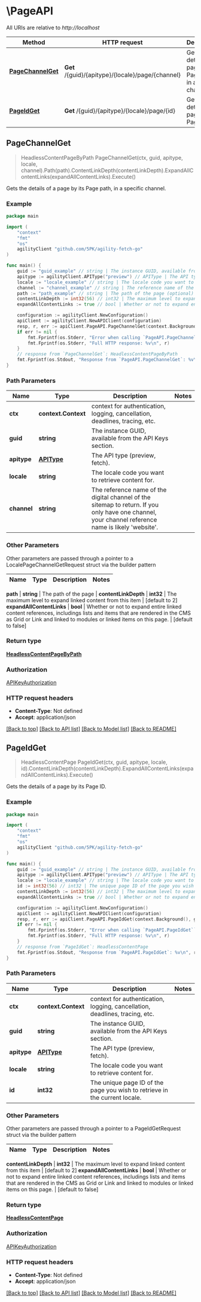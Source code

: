 # \PageAPI

All URIs are relative to *http://localhost*

Method | HTTP request | Description
------------- | ------------- | -------------
[**PageChannelGet**](PageAPI.md#PageChannelGet) | **Get** /{guid}/{apitype}/{locale}/page/{channel} | Gets the details of a page by its Page path, in a specific channel.
[**PageIdGet**](PageAPI.md#PageIdGet) | **Get** /{guid}/{apitype}/{locale}/page/{id} | Gets the details of a page by its Page ID.



## PageChannelGet

> HeadlessContentPageByPath PageChannelGet(ctx, guid, apitype, locale, channel).Path(path).ContentLinkDepth(contentLinkDepth).ExpandAllContentLinks(expandAllContentLinks).Execute()

Gets the details of a page by its Page path, in a specific channel.

### Example

```go
package main

import (
	"context"
	"fmt"
	"os"
	agilityClient "github.com/5PK/agility-fetch-go"
)

func main() {
	guid := "guid_example" // string | The instance GUID, available from the API Keys section.
	apitype := agilityClient.APIType("preview") // APIType | The API type (preview, fetch).
	locale := "locale_example" // string | The locale code you want to retrieve content for.
	channel := "channel_example" // string | The reference name of the digital channel of the sitemap to return. If you only have one channel, your channel reference name is likely 'website'.
	path := "path_example" // string | The path of the page (optional)
	contentLinkDepth := int32(56) // int32 | The maximum level to expand linked content from this item (optional) (default to 2)
	expandAllContentLinks := true // bool | Whether or not to expand entire linked content references, includings lists and items that are rendered in the CMS as Grid or Link and linked to modules or linked items on this page. (optional) (default to false)

	configuration := agilityClient.NewConfiguration()
	apiClient := agilityClient.NewAPIClient(configuration)
	resp, r, err := apiClient.PageAPI.PageChannelGet(context.Background(), guid, apitype, locale, channel).Path(path).ContentLinkDepth(contentLinkDepth).ExpandAllContentLinks(expandAllContentLinks).Execute()
	if err != nil {
		fmt.Fprintf(os.Stderr, "Error when calling `PageAPI.PageChannelGet``: %v\n", err)
		fmt.Fprintf(os.Stderr, "Full HTTP response: %v\n", r)
	}
	// response from `PageChannelGet`: HeadlessContentPageByPath
	fmt.Fprintf(os.Stdout, "Response from `PageAPI.PageChannelGet`: %v\n", resp)
}
```

### Path Parameters


Name | Type | Description  | Notes
------------- | ------------- | ------------- | -------------
**ctx** | **context.Context** | context for authentication, logging, cancellation, deadlines, tracing, etc.
**guid** | **string** | The instance GUID, available from the API Keys section. | 
**apitype** | [**APIType**](.md) | The API type (preview, fetch). | 
**locale** | **string** | The locale code you want to retrieve content for. | 
**channel** | **string** | The reference name of the digital channel of the sitemap to return. If you only have one channel, your channel reference name is likely &#39;website&#39;. | 

### Other Parameters

Other parameters are passed through a pointer to a LocalePageChannelGetRequest struct via the builder pattern


Name | Type | Description  | Notes
------------- | ------------- | ------------- | -------------




 **path** | **string** | The path of the page | 
 **contentLinkDepth** | **int32** | The maximum level to expand linked content from this item | [default to 2]
 **expandAllContentLinks** | **bool** | Whether or not to expand entire linked content references, includings lists and items that are rendered in the CMS as Grid or Link and linked to modules or linked items on this page. | [default to false]

### Return type

[**HeadlessContentPageByPath**](HeadlessContentPageByPath.md)

### Authorization

[APIKeyAuthorization](../README.md#APIKeyAuthorization)

### HTTP request headers

- **Content-Type**: Not defined
- **Accept**: application/json

[[Back to top]](#) [[Back to API list]](../README.md#documentation-for-api-endpoints)
[[Back to Model list]](../README.md#documentation-for-models)
[[Back to README]](../README.md)


## PageIdGet

> HeadlessContentPage PageIdGet(ctx, guid, apitype, locale, id).ContentLinkDepth(contentLinkDepth).ExpandAllContentLinks(expandAllContentLinks).Execute()

Gets the details of a page by its Page ID.

### Example

```go
package main

import (
	"context"
	"fmt"
	"os"
	agilityClient "github.com/5PK/agility-fetch-go"
)

func main() {
	guid := "guid_example" // string | The instance GUID, available from the API Keys section.
	apitype := agilityClient.APIType("preview") // APIType | The API type (preview, fetch).
	locale := "locale_example" // string | The locale code you want to retrieve content for.
	id := int32(56) // int32 | The unique page ID of the page you wish to retrieve in the current locale.
	contentLinkDepth := int32(56) // int32 | The maximum level to expand linked content from this item (optional) (default to 2)
	expandAllContentLinks := true // bool | Whether or not to expand entire linked content references, includings lists and items that are rendered in the CMS as Grid or Link and linked to modules or linked items on this page. (optional) (default to false)

	configuration := agilityClient.NewConfiguration()
	apiClient := agilityClient.NewAPIClient(configuration)
	resp, r, err := apiClient.PageAPI.PageIdGet(context.Background(), guid, apitype, locale, id).ContentLinkDepth(contentLinkDepth).ExpandAllContentLinks(expandAllContentLinks).Execute()
	if err != nil {
		fmt.Fprintf(os.Stderr, "Error when calling `PageAPI.PageIdGet``: %v\n", err)
		fmt.Fprintf(os.Stderr, "Full HTTP response: %v\n", r)
	}
	// response from `PageIdGet`: HeadlessContentPage
	fmt.Fprintf(os.Stdout, "Response from `PageAPI.PageIdGet`: %v\n", resp)
}
```

### Path Parameters


Name | Type | Description  | Notes
------------- | ------------- | ------------- | -------------
**ctx** | **context.Context** | context for authentication, logging, cancellation, deadlines, tracing, etc.
**guid** | **string** | The instance GUID, available from the API Keys section. | 
**apitype** | [**APIType**](.md) | The API type (preview, fetch). | 
**locale** | **string** | The locale code you want to retrieve content for. | 
**id** | **int32** | The unique page ID of the page you wish to retrieve in the current locale. | 

### Other Parameters

Other parameters are passed through a pointer to a PageIdGetRequest struct via the builder pattern


Name | Type | Description  | Notes
------------- | ------------- | ------------- | -------------




 **contentLinkDepth** | **int32** | The maximum level to expand linked content from this item | [default to 2]
 **expandAllContentLinks** | **bool** | Whether or not to expand entire linked content references, includings lists and items that are rendered in the CMS as Grid or Link and linked to modules or linked items on this page. | [default to false]

### Return type

[**HeadlessContentPage**](HeadlessContentPage.md)

### Authorization

[APIKeyAuthorization](../README.md#APIKeyAuthorization)

### HTTP request headers

- **Content-Type**: Not defined
- **Accept**: application/json

[[Back to top]](#) [[Back to API list]](../README.md#documentation-for-api-endpoints)
[[Back to Model list]](../README.md#documentation-for-models)
[[Back to README]](../README.md)

